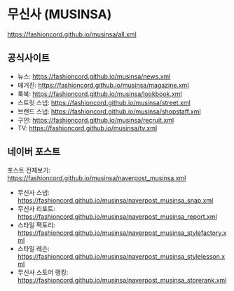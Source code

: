 # 무신사 (MUSINSA)
https://fashioncord.github.io/musinsa/all.xml

## 공식사이트
- 뉴스: https://fashioncord.github.io/musinsa/news.xml
- 매거진: https://fashioncord.github.io/musinsa/magazine.xml
- 룩북: https://fashioncord.github.io/musinsa/lookbook.xml
- 스트릿 스냅: https://fashioncord.github.io/musinsa/street.xml
- 브랜드 스냅: https://fashioncord.github.io/musinsa/shopstaff.xml
- 구인: https://fashioncord.github.io/musinsa/recruit.xml
- TV: https://fashioncord.github.io/musinsa/tv.xml

## 네이버 포스트
포스트 전체보기: https://fashioncord.github.io/musinsa/naverpost_musinsa.xml
- 무신사 스냅: https://fashioncord.github.io/musinsa/naverpost_musinsa_snap.xml
- 무신사 리포트: https://fashioncord.github.io/musinsa/naverpost_musinsa_report.xml
- 스타일 팩토리: https://fashioncord.github.io/musinsa/naverpost_musinsa_stylefactory.xml
- 스타일 레슨: https://fashioncord.github.io/musinsa/naverpost_musinsa_stylelesson.xml
- 무신사 스토어 랭킹: https://fashioncord.github.io/musinsa/naverpost_musinsa_storerank.xml

